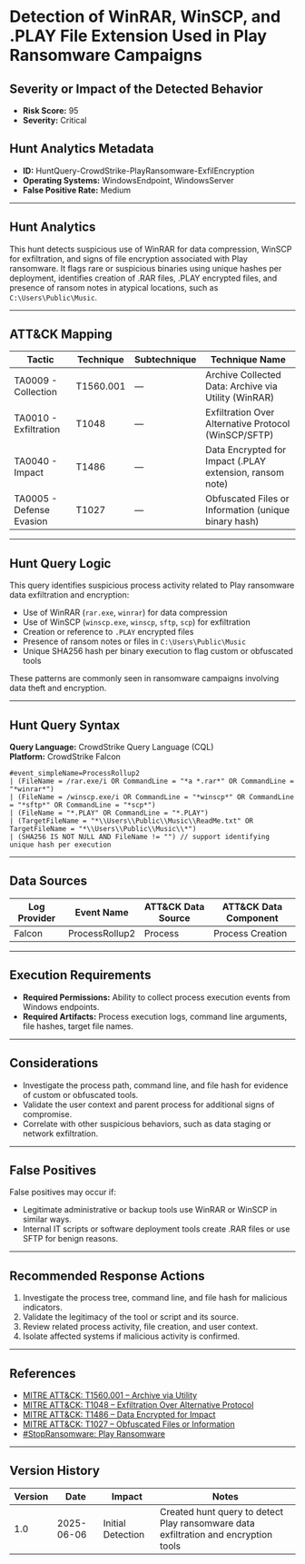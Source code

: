 # Detection of WinRAR, WinSCP, and .PLAY File Extension Used in Play Ransomware Campaigns

## Severity or Impact of the Detected Behavior
- **Risk Score:** 95
- **Severity:** Critical

## Hunt Analytics Metadata

- **ID:** HuntQuery-CrowdStrike-PlayRansomware-ExfilEncryption
- **Operating Systems:** WindowsEndpoint, WindowsServer
- **False Positive Rate:** Medium

---

## Hunt Analytics

This hunt detects suspicious use of WinRAR for data compression, WinSCP for exfiltration, and signs of file encryption associated with Play ransomware. It flags rare or suspicious binaries using unique hashes per deployment, identifies creation of .RAR files, .PLAY encrypted files, and presence of ransom notes in atypical locations, such as `C:\Users\Public\Music`.

---

## ATT&CK Mapping

| Tactic                        | Technique   | Subtechnique | Technique Name                                            |
|-------------------------------|-------------|--------------|----------------------------------------------------------|
| TA0009 - Collection           | T1560.001   | —            | Archive Collected Data: Archive via Utility (WinRAR)     |
| TA0010 - Exfiltration         | T1048       | —            | Exfiltration Over Alternative Protocol (WinSCP/SFTP)     |
| TA0040 - Impact               | T1486       | —            | Data Encrypted for Impact (.PLAY extension, ransom note) |
| TA0005 - Defense Evasion      | T1027       | —            | Obfuscated Files or Information (unique binary hash)     |

---

## Hunt Query Logic

This query identifies suspicious process activity related to Play ransomware data exfiltration and encryption:

- Use of WinRAR (`rar.exe`, `winrar`) for data compression
- Use of WinSCP (`winscp.exe`, `winscp`, `sftp`, `scp`) for exfiltration
- Creation or reference to `.PLAY` encrypted files
- Presence of ransom notes or files in `C:\Users\Public\Music`
- Unique SHA256 hash per binary execution to flag custom or obfuscated tools

These patterns are commonly seen in ransomware campaigns involving data theft and encryption.

---

## Hunt Query Syntax

**Query Language:** CrowdStrike Query Language (CQL)  
**Platform:** CrowdStrike Falcon

```fql
#event_simpleName=ProcessRollup2  
| (FileName = /rar.exe/i OR CommandLine = "*a *.rar*" OR CommandLine = "*winrar*")  
| (FileName = /winscp.exe/i OR CommandLine = "*winscp*" OR CommandLine = "*sftp*" OR CommandLine = "*scp*")  
| (FileName = "*.PLAY" OR CommandLine = "*.PLAY")  
| (TargetFileName = "*\\Users\\Public\\Music\\ReadMe.txt" OR TargetFileName = "*\\Users\\Public\\Music\\*")  
| (SHA256 IS NOT NULL AND FileName != "") // support identifying unique hash per execution  
```

---

## Data Sources

| Log Provider | Event Name       | ATT&CK Data Source  | ATT&CK Data Component  |
|--------------|------------------|---------------------|------------------------|
| Falcon       | ProcessRollup2   | Process             | Process Creation       |

---

## Execution Requirements

- **Required Permissions:** Ability to collect process execution events from Windows endpoints.
- **Required Artifacts:** Process execution logs, command line arguments, file hashes, target file names.

---

## Considerations

- Investigate the process path, command line, and file hash for evidence of custom or obfuscated tools.
- Validate the user context and parent process for additional signs of compromise.
- Correlate with other suspicious behaviors, such as data staging or network exfiltration.

---

## False Positives

False positives may occur if:
- Legitimate administrative or backup tools use WinRAR or WinSCP in similar ways.
- Internal IT scripts or software deployment tools create .RAR files or use SFTP for benign reasons.

---

## Recommended Response Actions

1. Investigate the process tree, command line, and file hash for malicious indicators.
2. Validate the legitimacy of the tool or script and its source.
3. Review related process activity, file creation, and user context.
4. Isolate affected systems if malicious activity is confirmed.

---

## References

- [MITRE ATT&CK: T1560.001 – Archive via Utility](https://attack.mitre.org/techniques/T1560/001/)
- [MITRE ATT&CK: T1048 – Exfiltration Over Alternative Protocol](https://attack.mitre.org/techniques/T1048/)
- [MITRE ATT&CK: T1486 – Data Encrypted for Impact](https://attack.mitre.org/techniques/T1486/)
- [MITRE ATT&CK: T1027 – Obfuscated Files or Information](https://attack.mitre.org/techniques/T1027/)
- [#StopRansomware: Play Ransomware](https://www.cisa.gov/news-events/cybersecurity-advisories/aa23-352a)

---

## Version History

| Version | Date       | Impact            | Notes                                                                                      |
|---------|------------|-------------------|--------------------------------------------------------------------------------------------|
| 1.0     | 2025-06-06 | Initial Detection | Created hunt query to detect Play ransomware data exfiltration and encryption tools         |

